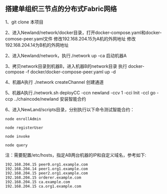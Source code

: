## 搭建单组织三节点的分布式Fabric网络
1、git clone 本项目

2、进入Newland/network/docker目录，打开docker-compose.yaml和docker-comose-peer.yaml文件
    修改192.168.204.15为A机的外网地址
    修改192.168.204.14为B机的外网地址
    
2、进入Newland/network，执行./network up -ca 启动机器A

3、拷贝network目录到机器B，进入机器B的network目录
    执行 docker-compose -f docker/docker-compose-peer.yaml up -d

4、机器A执行 ./network createChannel 创建通道

5、机器A执行./network.sh deployCC -ccn newland -ccv 1 -cci Init -ccl go -ccp ../chaincode/newland
    安装智能合约

6、进入NewLand/scripts目录，分别执行以下命令测试智能合约：

    node enrollAdmin
    
    node registerUser
    
    node invoke
    
    node query

注：需要配置/etc/hosts，指定AB两台机器的IP和自定义域名，参考如下:

    192.168.204.15 peer0.org1.example.com
    192.168.204.14 peer1.org1.example.com
    192.168.204.15 peer2.org1.example.com
    192.168.204.15 orderer.example.com
    192.168.204.15 ca.example.com
    192.168.204.15 ca.org1.example.com
